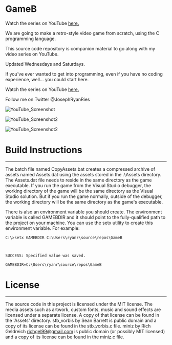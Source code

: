 # GameB

Watch the series on YouTube [here.](https://www.youtube.com/playlist?list=PLlaINRtydtNWuRfd4Ra3KeD6L9FP_tDE7)

We are going to make a retro-style video game from scratch, using the C programming language.
 
This source code repository is companion material to go along with my video series on YouTube.

Updated Wednesdays and Saturdays.

If you've ever wanted to get into programming, even if you have no coding experience, well... you could start here.

Watch the series on YouTube [here.](https://www.youtube.com/playlist?list=PLlaINRtydtNWuRfd4Ra3KeD6L9FP_tDE7)
 
Follow me on Twitter @JosephRyanRies
 
![YouTube_Screenshot](YoutubeScreenshot.png "YouTube_Screenshot")

![YouTube_Screenshot2](YoutubeScreenshot2.png "YouTube_Screenshot2")

![YouTube_Screenshot2](YoutubeScreenshot3.png "YouTube_Screenshot3")

# Build Instructions
--------------------
The batch file named CopyAssets.bat creates a compressed archive of assets named Assets.dat using the assets
stored in the .\Assets directory. The Assets.dat file needs to reside in the same directory as the game executable.
If you run the game from the Visual Studio debugger, the working directory of the game will be the same directory
as the Visual Studio solution. But if you run the game normally, outside of the debugger, the working directory
will be the same directory as the game's executable.

There is also an environment variable you should create.
The environment variable is called GAMEBDIR and it should point to the fully-qualified path to the project on your machine.
You can use the setx utility to create this environment variable. For example:

`C:\>setx GAMEBDIR C:\Users\ryanr\source\repos\GameB`

` `

`SUCCESS: Specified value was saved.`


`GAMEBDIR=C:\Users\ryanr\source\repos\GameB`


 
# License
----------
The source code in this project is licensed under the MIT license.
The media assets such as artwork, custom fonts, music and sound effects are licensed under a separate license.
A copy of that license can be found in the 'Assets' directory.
stb_vorbis by Sean Barrett is public domain and a copy of its license can be found in the stb_vorbis.c file.
miniz by Rich Geldreich <richgel99@gmail.com> is public domain (or possibly MIT licensed) and a copy of its license can be found in the miniz.c file.